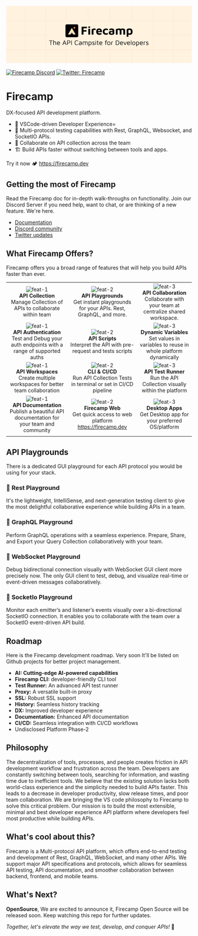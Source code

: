 
![FirecampCoverImage](.github/github-cover.png)

[![Firecamp Discord](https://badgen.net/discord/members/8hRaqhK)](https://discord.gg/8hRaqhK)
[![Twitter: Firecamp](https://img.shields.io/twitter/follow/firecampdev.svg?style=social)](https://twitter.com/firecampdev)

# Firecamp
DX-focused API development platform.

- 💚 VSCode-driven Developer Experience=
- :high_brightness: Multi-protocol testing capabilities with Rest, GraphQL, Websocket, and SocketIO APIs.
- :satellite: Collaborate on API collection across the team
- 🏗️ Build APIs faster without switching between tools and apps.
  
Try it now 🏕️ https://firecamp.dev

## Getting the most of Firecamp

Read the Firecamp doc for in-depth walk-throughs on functionality. Join our Discord Server if you need help, want to chat, or are thinking of a new feature. We're here.
- [Documentation](https://firecamp.io/docs)
- [Discord community](https://discord.gg/8hRaqhK)
- [Twitter updates](https://twitter.com/FirecampDev)

## What Firecamp Offers?
Firecamp offers you a broad range of features that will help you build APIs faster than ever.

|   	|  	  |    	|
|:---:|:---:|:---:|
| ![feat-1](https://github.com/FirecampDev/Firecamp/assets/5078921/34604995-b884-42a0-833e-cd8345b4add5) <br/> **API Collection** <br/> Manage Collection of APIs to collaborate within team| ![feat-2](https://github.com/FirecampDev/Firecamp/assets/5078921/34604995-b884-42a0-833e-cd8345b4add5) <br/> **API Playgrounds** <br/> Get instant playgrounds for your APIs. Rest, GraphQL, and more. 	| ![feat-3](https://github.com/FirecampDev/Firecamp/assets/5078921/34604995-b884-42a0-833e-cd8345b4add5) <br/> **API Collaboration** <br/> Collaborate with your team at centralize shared workspace.| 
| ![feat-1](https://github.com/FirecampDev/Firecamp/assets/5078921/34604995-b884-42a0-833e-cd8345b4add5) <br/> **API Authentication** <br/> Test and Debug your auth endpoints with a range of supported auths| ![feat-2](https://github.com/FirecampDev/Firecamp/assets/5078921/34604995-b884-42a0-833e-cd8345b4add5) <br/> **API Scripts** <br/> Interpret the API with pre-request and tests scripts 	| ![feat-3](https://github.com/FirecampDev/Firecamp/assets/5078921/34604995-b884-42a0-833e-cd8345b4add5) <br/> **Dynamic Variables** <br/> Set values in variables to reuse in whole platform dynamically| 
| ![feat-1](https://github.com/FirecampDev/Firecamp/assets/5078921/34604995-b884-42a0-833e-cd8345b4add5) <br/> **API Workspaces** <br/> Create multiple workspaces for better team collaboration| ![feat-2](https://github.com/FirecampDev/Firecamp/assets/5078921/34604995-b884-42a0-833e-cd8345b4add5) <br/> **CLI & CI/CD** <br/> Run API Collection Tests in terminal or set in CI/CD pipeline 	| ![feat-3](https://github.com/FirecampDev/Firecamp/assets/5078921/34604995-b884-42a0-833e-cd8345b4add5) <br/> **API Test Runner** <br/> Run the API Collection visually within the platform | 
| ![feat-1](https://github.com/FirecampDev/Firecamp/assets/5078921/34604995-b884-42a0-833e-cd8345b4add5) <br/> **API Documentation** <br/> Publish a beautiful API documentation for your team and community | ![feat-2](https://github.com/FirecampDev/Firecamp/assets/5078921/34604995-b884-42a0-833e-cd8345b4add5) <br/> **Firecamp Web** <br/> Get quick access to web platform https://firecamp.dev 	| ![feat-3](https://github.com/FirecampDev/Firecamp/assets/5078921/34604995-b884-42a0-833e-cd8345b4add5) <br/> **Desktop Apps** <br/> Get Desktop app for your preferred OS/platform| 
||||

## API Playgrounds
There is a dedicated GUI playground for each API protocol you would be using for your stack.

### :maple_leaf: **Rest Playground**
It's the lightweight, IntelliSense, and next-generation testing client to give the most delightful collaborative experience while building APIs in a team.

### :cherry_blossom: **GraphQL Playground**
Perform GraphQL operations with a seamless experience. Prepare, Share, and Export your Query Collection collaboratively with your team.

### :hibiscus: **WebSocket Playground**
Debug bidirectional connection visually with WebSocket GUI client more precisely now. The only GUI client to test, debug, and visualize real-time or event-driven messages collaboratively.

### :sunflower: **SocketIo Playground**
Monitor each emitter’s and listener’s events visually over a bi-directional SocketIO connection. It enables you to collaborate with the team over a SocketIO event-driven API build.

## Roadmap 
  Here is the Firecamp development roadmap. Very soon It'll be listed on Github projects for better project management.
- **AI: Cutting-edge AI-powered capabilities**
- **Firecamp CLI:** developer-friendly CLI tool
- **Test Runner:** An advanced API test runner
- **Proxy:** A versatile built-in proxy
- **SSL:** Robust SSL support
- **History:** Seamless history tracking
- **DX:** Improved developer experience
- **Documentation:** Enhanced API documentation
- **CI/CD:** Seamless integration with CI/CD workflows
- Undisclosed Platform Phase-2

## Philosophy
The decentralization of tools, processes, and people creates friction in API development workflow and frustration across the team. Developers are constantly switching between tools, searching for information, and wasting time due to inefficient tools.
We believe that the existing solution lacks both world-class experience and the simplicity needed to build APIs faster. This leads to a decrease in developer productivity, slow release times, and poor team collaboration.
We are bringing the VS code philosophy to Firecamp to solve this critical problem. Our mission is to build the most extensible, minimal and best developer experience API platform where developers feel most productive while building APIs.

## What's cool about this?

Firecamp is a Multi-protocol API platform, which offers end-to-end testing and development of Rest, GraphQL, WebSocket, and many other APIs.
We support major API specifications and protocols, which allows for seamless API testing, API documentation, and smoother collaboration between backend, frontend, and mobile teams.

## What's Next? 
**OpenSource**, We are excited to announce it, Firecamp Open Source will be released soon. Keep watching this repo for further updates.

 *Together, let's elevate the way we test, develop, and conquer APIs!* 🚀









